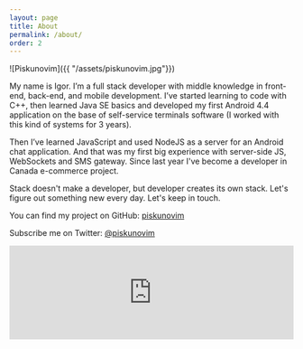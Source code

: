 ```yaml
---
layout: page
title: About
permalink: /about/
order: 2
---
```


![Piskunovim]({{ "/assets/piskunovim.jpg"}})



My name is Igor. I’m a full stack developer with middle knowledge in front-end, back-end, and mobile development. I’ve started learning to code with C++, then learned Java SE basics and developed my first Android 4.4 application on the base of self-service terminals software (I worked with this kind of systems for 3 years).

Then I’ve learned JavaScript and used NodeJS as a server for an Android chat application. And that was my first big experience with server-side JS, WebSockets and SMS gateway. Since last year I've become a developer in Canada e-commerce project.

Stack doesn't make a developer, but developer creates its own stack. Let's figure out something new every day. Let's keep in touch.


You can find my project on GitHub:
[piskunovim][github-link]

Subscribe me on Twitter:
[@piskunovim][twitter-link]

<iframe width="100%" height="166" scrolling="no" frameborder="no" src="http://w.soundcloud.com/player/?url=http%3A%2F%2Fapi.soundcloud.com%2Ftracks%2F251100534&show_artwork=true"></iframe>

[github-link]: https://github.com/piskunovim
[twitter-link]: https://twitter.com/piskunovim
